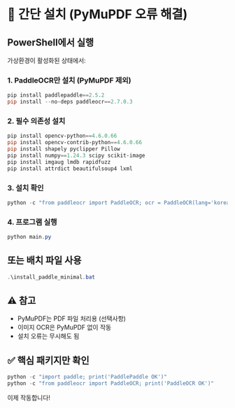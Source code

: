 # 🚀 간단 설치 (PyMuPDF 오류 해결)

## PowerShell에서 실행

가상환경이 활성화된 상태에서:

### 1. PaddleOCR만 설치 (PyMuPDF 제외)
```powershell
pip install paddlepaddle==2.5.2
pip install --no-deps paddleocr==2.7.0.3
```

### 2. 필수 의존성 설치
```powershell
pip install opencv-python==4.6.0.66
pip install opencv-contrib-python==4.6.0.66
pip install shapely pyclipper Pillow
pip install numpy==1.24.3 scipy scikit-image
pip install imgaug lmdb rapidfuzz
pip install attrdict beautifulsoup4 lxml
```

### 3. 설치 확인
```powershell
python -c "from paddleocr import PaddleOCR; ocr = PaddleOCR(lang='korean'); print('✅ PaddleOCR 설치 성공!')"
```

### 4. 프로그램 실행
```powershell
python main.py
```

## 또는 배치 파일 사용
```powershell
.\install_paddle_minimal.bat
```

## ⚠️ 참고
- PyMuPDF는 PDF 파일 처리용 (선택사항)
- 이미지 OCR은 PyMuPDF 없이 작동
- 설치 오류는 무시해도 됨

## ✅ 핵심 패키지만 확인
```powershell
python -c "import paddle; print('PaddlePaddle OK')"
python -c "from paddleocr import PaddleOCR; print('PaddleOCR OK')"
```

이제 작동합니다!